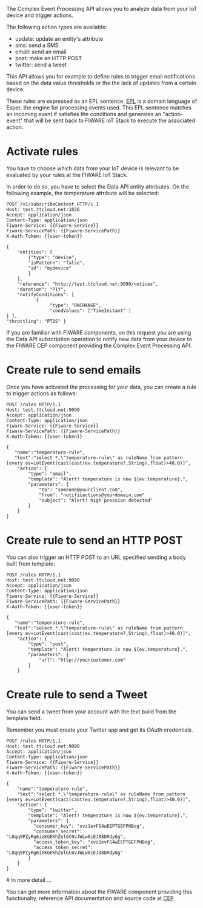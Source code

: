 The Complex Event Processing API allows you to analyze data from your IoT device and trigger actions.

The following action types are available:

- update: update an entity's attribute
- sms: send a SMS
- email: send an email
- post: make an HTTP POST
- twitter: send a tweet

This API allows you for example to define rules to trigger email notifications based on the data value thresholds or the the lack of updates from a certain device.

These rules are expressed as an EPL sentence. [EPL](http://www.espertech.com/esper/index.php) is a domain language of Esper, the engine for processing events used. This EPL sentence matches an incoming event if satisfies the conditions and generates an "action-event" that will be sent back to FIWARE IoT Stack to execute the associated action. 


# Activate rules

You have to choose which data from your IoT device is relevant to be evaluated by your rules at the FIWARE IoT Stack.

In order to do so, you have to select the Data API entity attributes. On the following example, the temperature attribute will be selected:

```
POST /v1/subscribeContext HTTP/1.1
Host: test.ttcloud.net:1026
Accept: application/json
Content-Type: application/json
Fiware-Service: {{Fiware-Service}} 
Fiware-ServicePath: {{Fiware-ServicePath}} 
X-Auth-Token: {{user-token}}

{
    "entities": [
        {"type": "device",
        "isPattern": "false",
        "id": "mydevice"
        }
    ],
    "reference": "http://test.ttcloud.net:9090/notices", 
    "duration": "P1Y",
    "notifyConditions": [
           {
                "type": "ONCHANGE", 
                "condValues": ["TimeInstant" ]
} ],
"throttling": "PT1S" }
```

If you are familiar with FIWARE components, on this request you are using the Data API subscription operation to notify new data from your device to the FIWARE CEP component providing the Complex Event Processing API.

# Create rule to send emails

Once you have activated the processing for your data, you can create a rule to trigger actions as follows:

```
POST /rules HTTP/1.1
Host: test.ttcloud.net:9090
Accept: application/json
Content-Type: application/json
Fiware-Service: {{Fiware-Service}} 
Fiware-ServicePath: {{Fiware-ServicePath}} 
X-Auth-Token: {{user-token}}

{
   "name":"temperature-rule",
   "text":"select *,\"temperature-rule\" as ruleName from pattern [every ev=iotEvent(cast(cast(ev.temperature?,String),float)>40.0)]",
    "action": {
        "type": "email",
        "template": "Alert! temperature is now ${ev.temperature}.",
        "parameters": {
            "to": "someone@yourclient.com",
            "from": "notificactions@yourdomain.com"
            "subject": "Alert! high pression detected"
        }
    }
}
```



# Create rule to send an  HTTP POST

You can also trigger an HTTP POST to an URL specified sending a body built from template:

```
POST /rules HTTP/1.1
Host: test.ttcloud.net:9090
Accept: application/json
Content-Type: application/json
Fiware-Service: {{Fiware-Service}} 
Fiware-ServicePath: {{Fiware-ServicePath}} 
X-Auth-Token: {{user-token}}

{
   "name":"temperature-rule",
   "text":"select *,\"temperature-rule\" as ruleName from pattern [every ev=iotEvent(cast(cast(ev.temperature?,String),float)>40.0)]",
    "action": {
        "type": "post",
        "template": "Alert! temperature is now ${ev.temperature}.",
        "parameters": {
            "url": "http://yourcustomer.com"
        }
    }
```

# Create rule to send a Tweet

You can send a tweet from your account with the text build from the template field. 

Remember you must create your Twitter app and get its OAuth credentials.

```
POST /rules HTTP/1.1
Host: test.ttcloud.net:9090
Accept: application/json
Content-Type: application/json
Fiware-Service: {{Fiware-Service}} 
Fiware-ServicePath: {{Fiware-ServicePath}} 
X-Auth-Token: {{user-token}}

{
    "name":"temperature-rule",
    "text":"select *,\"temperature-rule\" as ruleName from pattern [every ev=iotEvent(cast(cast(ev.temperature?,String),float)>40.0)]",
    "action": {
        "type": "twitter",
        "template": "Alert! temperature is now ${ev.temperature}.",
        "parameters": {
          "consumer_key": "xvz1evFS4wEEPTGEFPHBog",
          "consumer_secret": "L8qq9PZyRg6ieKGEKhZolGC0vJWLw8iEJ88DRdyOg",
          "access_token_key": "xvz1evFS4wEEPTGEFPHBog",
          "access_token_secret": "L8qq9PZyRg6ieKGEKhZolGC0vJWLw8iEJ88DRdyOg"
        }
    }
}

```

# In more detail ...

You can get more information about the FIWARE component providing this functionalty, reference API documentation and source code at [CEP](cep.md).
